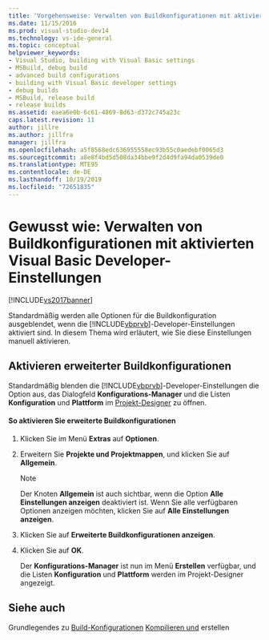 ```yaml
---
title: 'Vorgehensweise: Verwalten von Buildkonfigurationen mit aktivierten Visual Basic Developer-Einstellungen | Microsoft-Dokumentation'
ms.date: 11/15/2016
ms.prod: visual-studio-dev14
ms.technology: vs-ide-general
ms.topic: conceptual
helpviewer_keywords:
- Visual Studio, building with Visual Basic settings
- MSBuild, debug build
- advanced build configurations
- building with Visual Basic developer settings
- debug builds
- MSBuild, release build
- release builds
ms.assetid: eaea6e0b-6c61-4869-8d63-d372c745a23c
caps.latest.revision: 11
author: jillre
ms.author: jillfra
manager: jillfra
ms.openlocfilehash: a5f8568edc636955558ec93b55c0aedebf0065d3
ms.sourcegitcommit: a8e8f4bd5d508da34bbe9f2d4d9fa94da0539de0
ms.translationtype: MTE95
ms.contentlocale: de-DE
ms.lasthandoff: 10/19/2019
ms.locfileid: "72651835"
---
```

# <a name="how-to-manage-build-configurations-with-visual-basic-developer-settings-applied"></a>Gewusst wie: Verwalten von Buildkonfigurationen mit aktivierten Visual Basic Developer-Einstellungen
[!INCLUDE[vs2017banner](../includes/vs2017banner.md)]

Standardmäßig werden alle Optionen für die Buildkonfiguration ausgeblendet, wenn die [!INCLUDE[vbprvb](../includes/vbprvb-md.md)]-Developer-Einstellungen aktiviert sind. In diesem Thema wird erläutert, wie Sie diese Einstellungen manuell aktivieren.

## <a name="enabling-advanced-build-configurations"></a>Aktivieren erweiterter Buildkonfigurationen
 Standardmäßig blenden die [!INCLUDE[vbprvb](../includes/vbprvb-md.md)]-Developer-Einstellungen die Option aus, das Dialogfeld **Konfigurations-Manager** und die Listen **Konfiguration** und **Plattform** im [Projekt-Designer](https://msdn.microsoft.com/898dd854-c98d-430c-ba1b-a913ce3c73d7) zu öffnen.

#### <a name="to-enable-advanced-build-configurations"></a>So aktivieren Sie erweiterte Buildkonfigurationen

1. Klicken Sie im Menü **Extras** auf **Optionen**.

2. Erweitern Sie **Projekte und Projektmappen**, und klicken Sie auf **Allgemein**.

    > [!NOTE]
    > Der Knoten **Allgemein** ist auch sichtbar, wenn die Option **Alle Einstellungen anzeigen** deaktiviert ist. Wenn Sie alle verfügbaren Optionen anzeigen möchten, klicken Sie auf **Alle Einstellungen anzeigen**.

3. Klicken Sie auf **Erweiterte Buildkonfigurationen anzeigen**.

4. Klicken Sie auf **OK**.

     Der **Konfigurations-Manager** ist nun im Menü **Erstellen** verfügbar, und die Listen **Konfiguration** und **Plattform** werden im Projekt-Designer angezeigt.

## <a name="see-also"></a>Siehe auch
 Grundlegendes zu [Build-Konfigurationen](../ide/understanding-build-configurations.md) [Kompilieren und](../ide/compiling-and-building-in-visual-studio.md) erstellen
